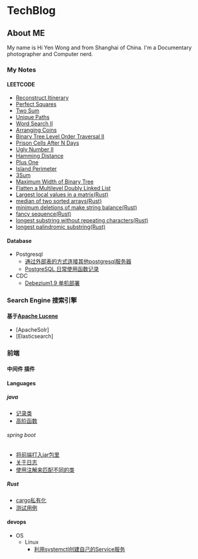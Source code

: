 # TechBlog
## About ME
My name is Hi Yen Wong and from Shanghai of China.
I'm a Documentary photographer and Computer nerd. 

### My Notes
#### LEETCODE
* [Reconstruct Itinerary](blog/coding/Reconstruct_Itinerary.md)
* [Perfect Squares](blog/coding/Perfect_Squares.md)
* [Two Sum](blog/coding/Two_Sum.md)
* [Unique Paths](blog/coding/Unique_Paths.md)
* [Word Search II](blog/coding/Word_Search_II.md)
* [Arranging Coins](blog/coding/Arranging_Coins.md)
* [Binary Tree Level Order Traversal II](blog/coding/Binary_Tree_Level_Order_Traversal_II.md)
* [Prison Cells After N Days](blog/coding/Prison_Cells_After_N_Days.md)
* [Ugly Number II](blog/coding/Ugly_Number_II.md)
* [Hamming Distance](blog/coding/Hamming_Distance.md)
* [Plus One](blog/coding/Plus_One.md)
* [Island Perimeter](blog/coding/Island_Perimeter.md)
* [3Sum](blog/coding/3Sum.md)
* [Maximum Width of Binary Tree](blog/coding/Maximum_Width_of_Binary_Tree.md)
* [Flatten a Multilevel Doubly Linked List](blog/coding/Flatten_a_Multilevel_Doubly_Linked_List.md)
* [Largest local values in a matrix(Rust)](blog/coding/largest-local-values-in-a-matrix.md)
* [median of two sorted arrays(Rust)](blog/coding/median-of-two-sorted-arrays.md)
* [minimum deletions of make string balance(Rust)](blog/coding/minimum-deletions-to-make-string-balanced.md)
* [fancy sequence(Rust)](blog/coding/fancy-sequence.md)
* [longest substring without repeating characters(Rust)](blog/coding/longest-substring-without-repeating-characters.md)
* [longest palindromic substring(Rust)](blog/coding/longest-palindromic-substring.md)

#### Database
- Postgresql
    * [通过外部表的方式连接其他postgresql服务器](blog/database/2020-06-14_pg_fdw_pg.md)
    * [PostgreSQL 日常使用函数记录](blog/database/pgsql_func.md)
- CDC
    * [Debezium1.9 单机部署](blog/database/debezuim_standalone.md)

### Search Engine 搜索引擎
#### 基于[Apache Lucene](https://lucene.apache.org/)
- [ApacheSolr]
- [Elasticsearch]

### 前端
#### 中间件 插件


#### Languages
##### java
- [记录类](blog/program/java/jdk19%2B/record.md)
- [高阶函数](blog/program/java/jdk19+/FunctionAdvance.md)
###### spring boot
- [将前端打入jar包里](blog/program/java/springboot/20230524_frontend.md)
- [关于日志](blog/program/java/springboot/about_log.md)
- [使用注解来匹配不同的类](blog/program/java/springboot/AnnotationClass.md)

##### Rust
- [cargo私有化](blog/program/rust/private_cargo.md)
- [测试用例](blog/program/rust/testing.md)
#### devops
- OS
    - Linux
        * [利用systemctl创建自己的Service服务](blog/devops/os/linux/create_own_systemctl_service.md)
